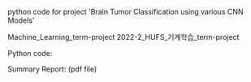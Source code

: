 python code for project 'Brain Tumor Classification using various CNN Models'

Machine_Learning_term-project
2022-2_HUFS_기계학습_term-project

Python code: 

Summary Report: (pdf file)
